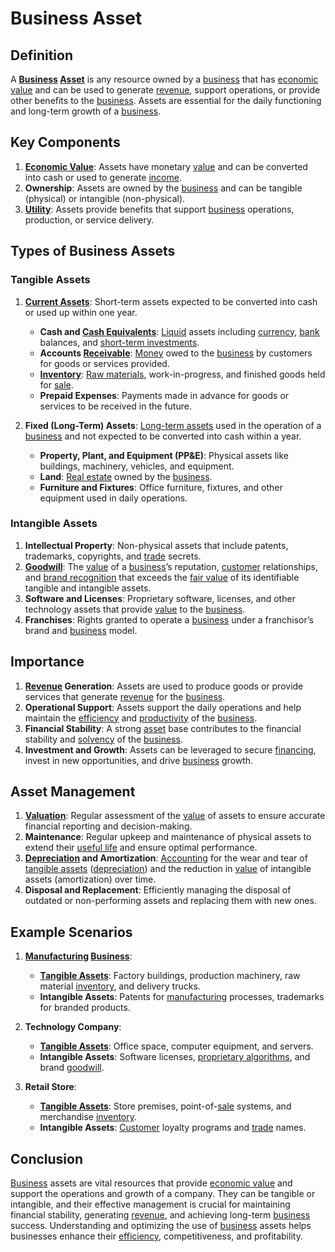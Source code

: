 # Business Asset

## Definition
A **[Business](../b/business.md) [Asset](../a/asset.md)** is any resource owned by a [business](../b/business.md) that has [economic value](../e/economic_value.md) and can be used to generate [revenue](../r/revenue.md), support operations, or provide other benefits to the [business](../b/business.md). Assets are essential for the daily functioning and long-term growth of a [business](../b/business.md).

## Key Components
1. **[Economic Value](../e/economic_value.md)**: Assets have monetary [value](../v/value.md) and can be converted into cash or used to generate [income](../i/income.md).
2. **Ownership**: Assets are owned by the [business](../b/business.md) and can be tangible (physical) or intangible (non-physical).
3. **[Utility](../u/utility.md)**: Assets provide benefits that support [business](../b/business.md) operations, production, or service delivery.

## Types of Business Assets
### Tangible Assets
1. **[Current Assets](../c/current_assets.md)**: Short-term assets expected to be converted into cash or used up within one year.
   - **Cash and [Cash Equivalents](../c/cash_equivalents.md)**: [Liquid](../l/liquid.md) assets including [currency](../c/currency.md), [bank](../b/bank.md) balances, and [short-term investments](../s/short-term_investments.md).
   - **Accounts [Receivable](../r/receivable.md)**: [Money](../m/money.md) owed to the [business](../b/business.md) by customers for goods or services provided.
   - **[Inventory](../i/inventory.md)**: [Raw materials](../r/raw_materials.md), work-in-progress, and finished goods held for [sale](../s/sale.md).
   - **Prepaid Expenses**: Payments made in advance for goods or services to be received in the future.

2. **Fixed (Long-Term) Assets**: [Long-term assets](../l/long-term_assets.md) used in the operation of a [business](../b/business.md) and not expected to be converted into cash within a year.
   - **Property, Plant, and Equipment (PP&E)**: Physical assets like buildings, machinery, vehicles, and equipment.
   - **Land**: [Real estate](../r/real_estate.md) owned by the [business](../b/business.md).
   - **Furniture and Fixtures**: Office furniture, fixtures, and other equipment used in daily operations.

### Intangible Assets
1. **Intellectual Property**: Non-physical assets that include patents, trademarks, copyrights, and [trade](../t/trade.md) secrets.
2. **[Goodwill](../g/goodwill.md)**: The [value](../v/value.md) of a [business](../b/business.md)’s reputation, [customer](../c/customer.md) relationships, and [brand recognition](../b/brand_recognition.md) that exceeds the [fair value](../f/fair_value.md) of its identifiable tangible and intangible assets.
3. **Software and Licenses**: Proprietary software, licenses, and other technology assets that provide [value](../v/value.md) to the [business](../b/business.md).
4. **Franchises**: Rights granted to operate a [business](../b/business.md) under a franchisor’s brand and [business](../b/business.md) model.

## Importance
1. **[Revenue](../r/revenue.md) Generation**: Assets are used to produce goods or provide services that generate [revenue](../r/revenue.md) for the [business](../b/business.md).
2. **Operational Support**: Assets support the daily operations and help maintain the [efficiency](../e/efficiency.md) and [productivity](../p/productivity.md) of the [business](../b/business.md).
3. **Financial Stability**: A strong [asset](../a/asset.md) base contributes to the financial stability and [solvency](../s/solvency.md) of the [business](../b/business.md).
4. **Investment and Growth**: Assets can be leveraged to secure [financing](../f/financing.md), invest in new opportunities, and drive [business](../b/business.md) growth.

## Asset Management
1. **[Valuation](../v/valuation.md)**: Regular assessment of the [value](../v/value.md) of assets to ensure accurate financial reporting and decision-making.
2. **Maintenance**: Regular upkeep and maintenance of physical assets to extend their [useful life](../u/useful_life.md) and ensure optimal performance.
3. **[Depreciation](../d/depreciation.md) and Amortization**: [Accounting](../a/accounting.md) for the wear and tear of [tangible assets](../t/tangible_asset.md) ([depreciation](../d/depreciation.md)) and the reduction in [value](../v/value.md) of intangible assets (amortization) over time.
4. **Disposal and Replacement**: Efficiently managing the disposal of outdated or non-performing assets and replacing them with new ones.

## Example Scenarios
1. **[Manufacturing](../m/manufacturing.md) [Business](../b/business.md)**:
   - **[Tangible Assets](../t/tangible_asset.md)**: Factory buildings, production machinery, raw material [inventory](../i/inventory.md), and delivery trucks.
   - **Intangible Assets**: Patents for [manufacturing](../m/manufacturing.md) processes, trademarks for branded products.

2. **Technology Company**:
   - **[Tangible Assets](../t/tangible_asset.md)**: Office space, computer equipment, and servers.
   - **Intangible Assets**: Software licenses, [proprietary algorithms](../p/proprietary_algorithms.md), and brand [goodwill](../g/goodwill.md).

3. **Retail Store**:
   - **[Tangible Assets](../t/tangible_asset.md)**: Store premises, point-of-[sale](../s/sale.md) systems, and merchandise [inventory](../i/inventory.md).
   - **Intangible Assets**: [Customer](../c/customer.md) loyalty programs and [trade](../t/trade.md) names.

## Conclusion
[Business](../b/business.md) assets are vital resources that provide [economic value](../e/economic_value.md) and support the operations and growth of a company. They can be tangible or intangible, and their effective management is crucial for maintaining financial stability, generating [revenue](../r/revenue.md), and achieving long-term [business](../b/business.md) success. Understanding and optimizing the use of [business](../b/business.md) assets helps businesses enhance their [efficiency](../e/efficiency.md), competitiveness, and profitability.


